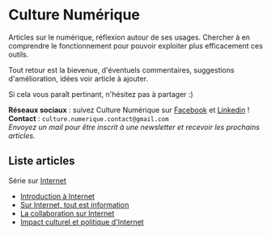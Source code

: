 # Culture Numérique

Articles sur le numérique, réflexion autour de ses usages. Chercher à en comprendre le
fonctionnement pour pouvoir exploiter plus efficacement ces outils.

Tout retour est la bievenue, d'éventuels commentaires, suggestions d'amélioration, idées voir article à ajouter.  

Si cela vous paraît pertinant, n'hésitez pas à partager :)

**Réseaux sociaux** : suivez Culture Numérique sur [Facebook](https://www.facebook.com/Culture.Numerique.Officiel) et [Linkedin](https://www.linkedin.com/company/culture-numérique-official/) !  
**Contact** : `culture.numerique.contact@gmail.com`  
*Envoyez un mail pour être inscrit à une newsletter et recevoir les prochains articles.*

## Liste articles

Série sur [Internet](Internet/)
- [Introduction à Internet](Internet/introduction_internet.md)
- [Sur Internet, tout est information](Internet/sur_internet_tout_est_information.md)
- [La collaboration sur Internet](Internet/collaboration_sur_internet.md)
- [Impact culturel et politique d'Internet](Internet/impact_culturel_politique_internet.md)
